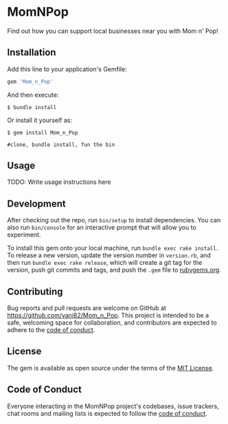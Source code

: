 # MomNPop

Find out how you can support local businesses near you with Mom n' Pop!

## Installation

Add this line to your application's Gemfile:

```ruby
gem 'Mom_n_Pop'
```

And then execute:

    $ bundle install

Or install it yourself as:

    $ gem install Mom_n_Pop

    #clone, bundle install, fun the bin 
     

## Usage

TODO: Write usage instructions here

## Development

After checking out the repo, run `bin/setup` to install dependencies. You can also run `bin/console` for an interactive prompt that will allow you to experiment.

To install this gem onto your local machine, run `bundle exec rake install`. To release a new version, update the version number in `version.rb`, and then run `bundle exec rake release`, which will create a git tag for the version, push git commits and tags, and push the `.gem` file to [rubygems.org](https://rubygems.org).

## Contributing

Bug reports and pull requests are welcome on GitHub at https://github.com/yani82/Mom_n_Pop. This project is intended to be a safe, welcoming space for collaboration, and contributors are expected to adhere to the [code of conduct](https://github.com/yani82/Mom_n_Pop/blob/master/CODE_OF_CONDUCT.md).


## License

The gem is available as open source under the terms of the [MIT License](https://opensource.org/licenses/MIT).

## Code of Conduct

Everyone interacting in the MomNPop project's codebases, issue trackers, chat rooms and mailing lists is expected to follow the [code of conduct](https://github.com/yani82/Mom_n_Pop/blob/master/CODE_OF_CONDUCT.md).
